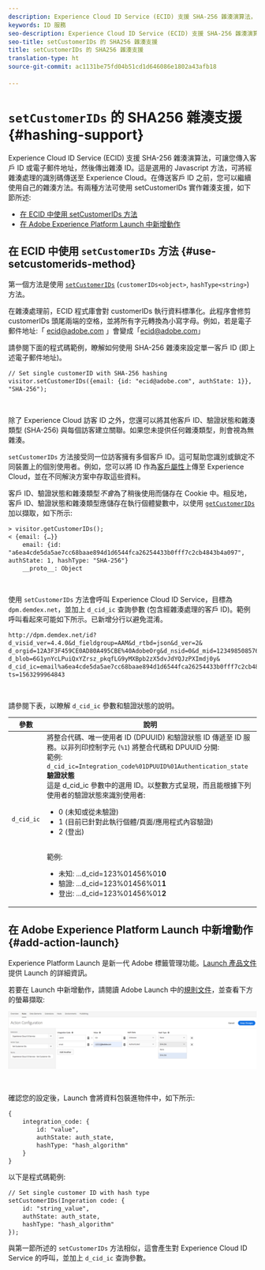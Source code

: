 ```yaml
---
description: Experience Cloud ID Service (ECID) 支援 SHA-256 雜湊演算法，可讓您傳入客戶 ID 或電子郵件地址，然後傳出雜湊 ID。這是選用的 Javascript 方法，可將經雜湊處理的識別碼傳送至 Experience Cloud。在傳送客戶 ID 之前，您可以繼續使用自己的雜湊方法。
keywords: ID 服務
seo-description: Experience Cloud ID Service (ECID) 支援 SHA-256 雜湊演算法，可讓您傳入客戶 ID 或電子郵件地址，然後傳出雜湊 ID。這是選用的 Javascript 方法，可將經雜湊處理的識別碼傳送至 Experience Cloud。在傳送客戶 ID 之前，您可以繼續使用自己的雜湊方法。
seo-title: setCustomerIDs 的 SHA256 雜湊支援
title: setCustomerIDs 的 SHA256 雜湊支援
translation-type: ht
source-git-commit: ac1131be75fd04b51cd1d646086e1802a43afb18

---
```



# `setCustomerIDs` 的 SHA256 雜湊支援 {#hashing-support}

Experience Cloud ID Service (ECID) 支援 SHA-256 雜湊演算法，可讓您傳入客戶 ID 或電子郵件地址，然後傳出雜湊 ID。這是選用的 Javascript 方法，可將經雜湊處理的識別碼傳送至 Experience Cloud。在傳送客戶 ID 之前，您可以繼續使用自己的雜湊方法。有兩種方法可使用 setCustomerIDs 實作雜湊支援，如下節所述:

* [在 ECID 中使用 setCustomerIDs 方法](/help/reference/hashing-support.md#use-setcustomerids-method)
* [在 Adobe Experience Platform Launch 中新增動作](/help/reference/hashing-support.md#add-action-launch)

## 在 ECID 中使用 `setCustomerIDs` 方法 {#use-setcustomerids-method}

第一個方法是使用 [`setCustomerIDs`](/help/library/get-set/setcustomerids.md) (`customerIDs<object>`, `hashType<string>`) 方法。

在雜湊處理前，ECID 程式庫會對 customerIDs 執行資料標準化。此程序會修剪 customerIDs 頭尾兩端的空格，並將所有字元轉換為小寫字母。例如，若是電子郵件地址:「 ecid@adobe.com 」會變成「ecid@adobe.com」

請參閱下面的程式碼範例，瞭解如何使用 SHA-256 雜湊來設定單一客戶 ID (即上述電子郵件地址)。

```
// Set single customerID with SHA-256 hashing
visitor.setCustomerIDs({email: {id: "ecid@adobe.com", authState: 1}}, "SHA-256");
```

<br>

除了 Experience Cloud 訪客 ID 之外，您還可以將其他客戶 ID、驗證狀態和雜湊類型 (SHA-256) 與每個訪客建立關聯。如果您未提供任何雜湊類型，則會視為無雜湊。

`setCustomerIDs` 方法接受同一位訪客擁有多個客戶 ID。這可幫助您識別或鎖定不同裝置上的個別使用者。例如，您可以將 ID 作為[客戶屬性](https://docs.adobe.com/content/help/zh-Hant/core-services/interface/customer-attributes/attributes.html)上傳至 Experience Cloud，並在不同解決方案中存取這些資料。

客戶 ID、驗證狀態和雜湊類型&#x200B;*不會*&#x200B;為了稍後使用而儲存在 Cookie 中。相反地，客戶 ID、驗證狀態和雜湊類型應儲存在執行個體變數中，以使用 [`getCustomerIDs`](/help/library/get-set/getcustomerids.md) 加以擷取，如下所示:

```
> visitor.getCustomerIDs();
< {email: {…}}
    email: {id: "a6ea4cde5da5ae7cc68baae894d1d6544fca26254433b0fff7c2cb4843b4a097", authState: 1, hashType: "SHA-256"}
    __proto__: Object
```

<br>

使用 `setCustomerIDs` 方法會呼叫 Experience Cloud ID Service，目標為 `dpm.demdex.net`，並加上 `d_cid_ic` 查詢參數 (包含經雜湊處理的客戶 ID)。範例呼叫看起來可能如下所示。已新增分行以避免混淆。

```
http://dpm.demdex.net/id?d_visid_ver=4.4.0&d_fieldgroup=AAM&d_rtbd=json&d_ver=2&
d_orgid=12A3F3F459CE0AD80A495CBE%40AdobeOrg&d_nsid=0&d_mid=12349850857640731290890207735189050123&
d_blob=6G1ynYcLPuiQxYZrsz_pkqfLG9yMXBpb2zX5dvJdYQJzPXImdj0y&
d_cid_ic=email%a6ea4cde5da5ae7cc68baae894d1d6544fca26254433b0fff7c2cb4843b4a097%011&
ts=1563299964843
```

<br>

請參閱下表，以瞭解 `d_cid_ic` 參數和驗證狀態的說明。

| 參數 | 說明 |
|------------|----------|
| `d_cid_ic` | 將整合代碼、唯一使用者 ID (DPUUID) 和驗證狀態 ID 傳遞至 ID 服務。以非列印控制字元 (<code>%1</code>) 將整合代碼和 DPUUID 分開: <br> 範例: <code>d_cid_ic=Integration_code%01DPUUID%01Authentication_state</code> <br> <b>驗證狀態</b> <br> 這是 d_cid_ic 參數中的選用 ID。以整數方式呈現，而且能根據下列使用者的驗證狀態來識別使用者: <br> <ul><li>0 (未知或從未驗證)</li><li>1 (目前已針對此執行個體/頁面/應用程式內容驗證)</li><li>2 (登出)</li></ul> <br> 範例: <br> <ul><li>未知: ...d_cid=123%01456%01<b>0</b></li><li>驗證: ...d_cid=123%01456%01<b>1</b></li><li>登出: ...d_cid=123%01456%01<b>2</b></li></ul> |

## 在 Adobe Experience Platform Launch 中新增動作 {#add-action-launch}

Experience Platform Launch 是新一代 Adobe 標籤管理功能。[Launch 產品文件](https://docs.adobe.com/content/help/en/launch/using/overview.html) 提供 Launch 的詳細資訊。

若要在 Launch 中新增動作，請閱讀 Adobe Launch 中的[規則文件](https://docs.adobe.com/help/en/launch/using/reference/manage-resources/rules.html)，並查看下方的螢幕擷取:

![](/help/reference/assets/hashing-support.png)

<br>

確認您的設定後，Launch 會將資料包裝進物件中，如下所示:

```
{
    integration_code: {
        id: "value",
        authState: auth_state,
        hashType: "hash_algorithm"
    }
}
```

以下是程式碼範例:

```
// Set single customer ID with hash type
setCustomerIDs(Ingeration code: {
    id: "string_value",
    authState: auth_state,
    hashType: "hash_algorithm"
});
```

與第一節所述的 `setCustomerIDs` 方法相似，這會產生對 Experience Cloud ID Service 的呼叫，並加上 `d_cid_ic` 查詢參數。